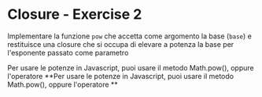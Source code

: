 # Closure - Exercise 2


Implementare la funzione `pow` che accetta come argomento la base (`base`) e restituisce una closure che si occupa di elevare a potenza la base per l'esponente passato come parametro




Per usare le potenze in Javascript, puoi usare il metodo Math.pow(), oppure l'operatore **Per usare le potenze in Javascript, puoi usare il metodo Math.pow(), oppure l'operatore **









